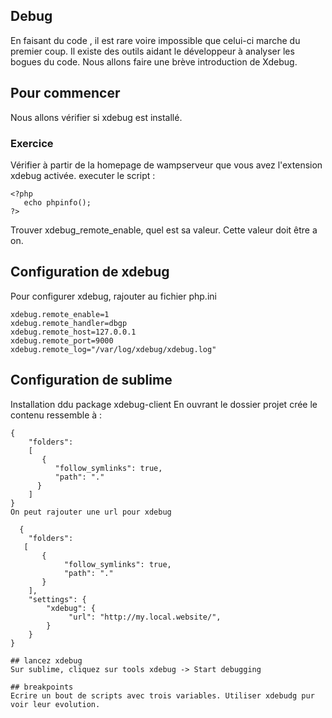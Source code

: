 ## Debug
En faisant du code , il est rare voire impossible que celui-ci marche du premier coup. 
Il existe des outils aidant le développeur à analyser les bogues du code. Nous allons faire une brève introduction de Xdebug.
## Pour commencer
Nous allons vérifier si xdebug est installé.
### Exercice 
Vérifier à partir de la homepage de wampserveur que vous avez l'extension xdebug activée.
executer le script  :

    <?php
       echo phpinfo();
    ?>
Trouver xdebug_remote_enable, quel est sa valeur.
Cette valeur doit être a on.
## Configuration de xdebug
Pour configurer xdebug, rajouter au fichier php.ini

    xdebug.remote_enable=1
    xdebug.remote_handler=dbgp
    xdebug.remote_host=127.0.0.1
    xdebug.remote_port=9000
    xdebug.remote_log="/var/log/xdebug/xdebug.log"
    
## Configuration de sublime
Installation ddu package xdebug-client
En ouvrant le dossier projet crée le contenu ressemble à : 

    {
        "folders":
        [
           {
              "follow_symlinks": true,
              "path": "."
          }
        ]
    }
    On peut rajouter une url pour xdebug
    
      {
        "folders":
       [
           {
                "follow_symlinks": true,
                "path": "."
           }
        ],
        "settings": {
            "xdebug": {
                 "url": "http://my.local.website/",
            }
        }
    }
    
    ## lancez xdebug
    Sur sublime, cliquez sur tools xdebug -> Start debugging
    
    ## breakpoints
    Ecrire un bout de scripts avec trois variables. Utiliser xdebudg pur voir leur evolution.
